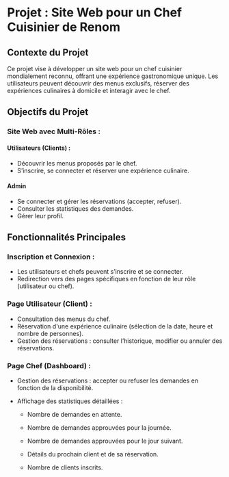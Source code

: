 # Projet : Site Web pour un Chef Cuisinier de Renom
## Contexte du Projet
Ce projet vise à développer un site web pour un chef cuisinier mondialement reconnu, offrant une expérience gastronomique unique. Les utilisateurs peuvent découvrir des menus exclusifs, réserver des expériences culinaires à domicile et interagir avec le chef.

## Objectifs du Projet
### Site Web avec Multi-Rôles :
#### Utilisateurs (Clients) :
* Découvrir les menus proposés par le chef.
* S’inscrire, se connecter et réserver une expérience culinaire.
#### Admin
* Se connecter et gérer les réservations (accepter, refuser).
* Consulter les statistiques des demandes.
* Gérer leur profil.
## Fonctionnalités Principales
### Inscription et Connexion :
* Les utilisateurs et chefs peuvent s’inscrire et se connecter.
* Redirection vers des pages spécifiques en fonction de leur rôle (utilisateur ou chef).
### Page Utilisateur (Client) :
* Consultation des menus du chef.
* Réservation d'une expérience culinaire (sélection de la date, heure et nombre de personnes).
* Gestion des réservations : consulter l’historique, modifier ou annuler des réservations.
### Page Chef (Dashboard) :
* Gestion des réservations : accepter ou refuser les demandes en fonction de la disponibilité.

* Affichage des statistiques détaillées :

  * Nombre de demandes en attente.
  
  * Nombre de demandes approuvées pour la journée.
  
  * Nombre de demandes approuvées pour le jour suivant.
  
  * Détails du prochain client et de sa réservation.
  
  * Nombre de clients inscrits.
